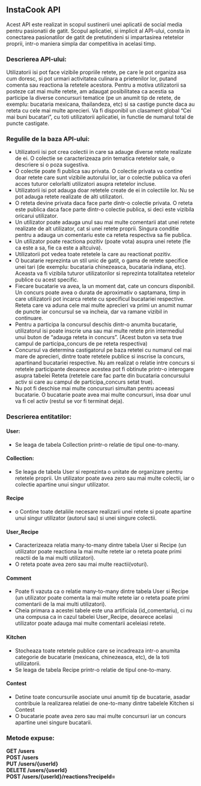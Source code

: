 
## InstaCook API
Acest API este realizat in scopul sustinerii unei aplicatii de social media pentru pasionatii de gatit. 
Scopul aplicatiei, si implicit al API-ului, consta in conectarea pasionatilor de gatit de pretutindeni si impartasirea retetelor proprii, intr-o maniera simpla dar competitiva in acelasi timp.

### Descrierea API-ului:
Utilizatorii isi pot face vizibile propriile retete, pe care le pot organiza asa cum doresc, si pot urmari activitatea culinara a prietenilor lor, putand comenta sau reactiona la retetele acestora. Pentru a motiva utilizatorii sa posteze cat mai multe retete, am adaugat posibilitatea ca acestia sa participe la diverse concursuri tematice (pe un anumit tip de retete, de exemplu: bucataria mexicana, thailandeza, etc) si sa castige puncte daca au reteta cu cele mai multe aprecieri. Va fi disponibil un clasament global “Cei mai buni bucatari”, cu toti utilizatorii aplicatiei, in functie de numarul total de puncte castigate.

### Regulile de la baza API-ului:
- Utilizatorii isi pot crea colectii in care sa adauge diverse retete realizate de ei. O colectie se caracterizeaza prin tematica retetelor sale, o descriere si o poza sugestiva.
- O colectie poate fi publica sau privata. O colectie privata va contine doar retete care sunt vizibile autorului lor, iar o colectie publica va oferi acces tuturor celorlalti utilizatori asupra retetelor incluse.
- Utilizatorii isi pot adauga doar retetele create de ei in colectiile lor. Nu se pot adauga retete realizate de alti utilizatori.
- O reteta devine privata daca face parte dintr-o colectie privata. O reteta este publica daca face parte dintr-o colectie publica, si deci este vizibila oricarui utilizator.
- Un utilizator poate adauga unul sau mai multe comentarii atat unei retete realizate de alt utilizator, cat si unei retete proprii. Singura conditie pentru a adauga un comentariu este ca reteta respectiva sa fie publica.
- Un utilizator poate reactiona pozitiv (poate vota) asupra unei retete (fie ca este a sa, fie ca este a altcuiva).
- Utilizatorii pot vedea toate retetele la care au reactionat pozitiv.
- O bucatarie reprezinta un stil unic de gatit, o gama de retete specifice unei tari (de exemplu: bucataria chinezeasca, bucataria indiana, etc). Aceasta va fi vizibila tuturor utilizatorilor si reprezinta totalitatea retetelor publice cu acest specific.
- Fiecare bucatarie va avea, la un moment dat, cate un concurs disponibil. Un concurs poate avea o durata de aproximativ o saptamana, timp in care utilizatorii pot incarca retete cu specificul bucatariei respective. Reteta care va aduna cele mai multe aprecieri va primi un anumit numar de puncte iar concursul se va incheia, dar va ramane vizibil in continuare.
- Pentru a participa la concursul deschis dintr-o anumita bucatarie, utilizatorul isi poate inscrie una sau mai multe retete prin intermediul unui buton de “adauga reteta in concurs”. (Acest buton va seta true campul de participa_concurs de pe reteta respectiva)
- Concursul va determina castigatorul pe baza retetei cu numarul cel mai mare de aprecieri, dintre toate retetele publice si inscrise la concurs, apartinand bucatariei respective. Nu am realizat o relatie intre concurs si retetele participante deoarece acestea pot fi obtinute printr-o interogare asupra tabelei Reteta (retetele care fac parte din bucataria concursului activ si care au campul de participa_concurs setat true).
- Nu pot fi deschise mai multe concursuri simultan pentru aceeasi bucatarie. O bucatarie poate avea mai multe concursuri, insa doar unul va fi cel activ (restul se vor fi terminat deja).


### Descrierea entitatilor:
#### User:
- Se leaga de tabela Collection printr-o relatie de tipul one-to-many. 

#### Collection:
- Se leaga de tabela User si reprezinta o unitate de organizare pentru retetele proprii. Un utilizator poate avea zero sau mai multe colectii, iar o colectie apartine unui singur utilizator. 

#### Recipe
- o	Contine toate detaliile necesare realizarii unei retete si poate apartine unui singur utilizator (autorul sau) si unei singure colectii.

#### User_Recipe
- Caracterizeaza relatia many-to-many dintre tabela User si Recipe (un utilizator poate reactiona la mai multe retete iar o reteta poate primi reactii de la mai multi utilizatori). 
- O reteta poate avea zero sau mai multe reactii(voturi).

#### Comment 
- Poate fi vazuta ca o relatie many-to-many dintre tabela User si Recipe (un utilizator poate comenta la mai multe retete iar o reteta poate primi comentarii de la mai multi utilizatori). 
- Cheia primara a acestei tabele este una artificiala (id_comentariu), ci nu una compusa ca in cazul tabelei User_Recipe, deoarece acelasi utilizator poate adauga mai multe comentarii aceleiasi retete.

#### Kitchen
- Stocheaza toate retetele publice care se incadreaza intr-o anumita categorie de bucatarie (mexicana, chinezeasca, etc), de la toti utilizatorii.
- Se leaga de tabela Recipe printr-o relatie de tipul one-to-many.

#### Contest
- Detine toate concursurile asociate unui anumit tip de bucatarie, asadar contribuie la realizarea relatiei de one-to-many dintre tabelele Kitchen si Contest 
- O bucatarie poate avea zero sau mai multe concursuri iar un concurs apartine unei singure bucatarii.


### Metode expuse:

**GET /users** <br/>
**POST /users** <br/>
**PUT /users/{userId}** <br/>
**DELETE /users/{userId}** <br/>
**POST /users/{userId}/reactions?recipeId=<recipeId>** <br />
